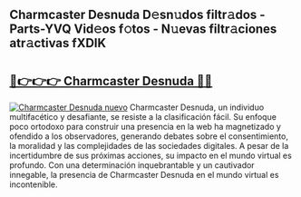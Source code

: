 ## Charmcaster Desnuda D𝚎sn𝚞dos filtr𝚊dos - Parts-YVQ Vid𝚎os f𝚘tos - N𝚞evas filtr𝚊ciones atr𝚊ctivas fXDIK

# <h2><a href="http://mb8w71.tromn.icu/?c=Charmcaster+Desnuda">🔗👉👉👉 Charmcaster Desnuda 🔗🔗</a></h2>

[![Charmcaster Desnuda nuevo](https://i.imgur.com/pEAQMta.gif)](http://mb8w71.tromn.icu/?c=Charmcaster+Desnuda)
Charmcaster Desnuda, un individuo multifacético y desafiante, se resiste a la clasificación fácil. Su enfoque poco ortodoxo para construir una presencia en la web ha magnetizado y ofendido a los observadores, generando debates sobre el consentimiento, la moralidad y las complejidades de las sociedades digitales. A pesar de la incertidumbre de sus próximas acciones, su impacto en el mundo virtual es profundo. Con una determinación inquebrantable y un cautivador innegable, la presencia de Charmcaster Desnuda en el mundo virtual es incontenible.
